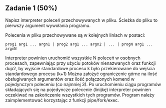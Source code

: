 ## Zadanie 1 (50%)
Napisz interpreter poleceń przechowywanych w pliku. Ścieżka do pliku to pierwszy argument wywołania programu.

Polecenia w pliku przechowywane są w kolejnych liniach w postaci: 
```
prog1 arg1 ... argn1 | prog2 arg1 ... argn2 | ... | progN arg1 ... argnN
```
Interpreter powinien uruchomić wszystkie N poleceń w osobnych procesach, zapewniając przy użyciu potoków nienazwanych oraz funkcji dup2, by wyjście standardowe procesu k było przekierowane do wejścia standardowego procesu (k+1)
Można założyć ograniczenie górne na ilość obsługiwanych argumentów oraz ilość połączonych komend w pojedynczym poleceniu (co najmniej 3).
Po uruchomieniu ciągu programów składających się na pojedyncze polecenie (linijkę) interpreter powinien oczekiwać na zakończenie wszystkich tych programów.
Program należy zaimplementować korzystając z funkcji pipe/fork/exec.
